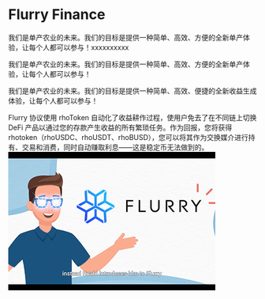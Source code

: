 # Flurry Finance

我们是单产农业的未来。我们的目标是提供一种简单、高效、方便的全新单产体验，让每个人都可以参与！xxxxxxxxxx <p>我们是单产农业的未来。我们的目标是提供一种简单、高效、方便的全新单产体验，让每个人都可以参与！</p>我们是单产农业的未来。我们的目标是提供一种简单、高效、便捷的全新收益生成体验，让每个人都可以参与！

Flurry 协议使用 rhoToken 自动化了收益耕作过程，使用户免去了在不同链上切换 DeFi 产品以通过您的存款产生收益的所有繁琐任务。作为回报，您将获得 rhotoken（rhoUSDC、rhoUSDT、rhoBUSD），您可以将其作为交换媒介进行持有、交易和消费，同时自动赚取利息——这是稳定币无法做到的。![flurryfinance-dapp-defi-ethereum-image1_112f3548bf43a035e5f41403518eb484](flurryfinance-dapp-defi-ethereum-image1_112f3548bf43a035e5f41403518eb484.png)
